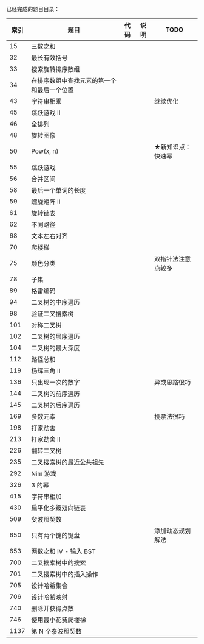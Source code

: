 已经完成的题目目录：

| 索引 | 题目                                       | 代码 | 说明 | TODO               |
| ---- | ------------------------------------------ | ---- | ---- | ------------------ |
| 15   | 三数之和                                   |      |      |                    |
| 32   | 最长有效括号                               |      |      |                    |
| 33   | 搜索旋转排序数组                           |      |      |                    |
| 34   | 在排序数组中查找元素的第一个和最后一个位置 |      |      |                    |
| 43   | 字符串相乘                                 |      |      | 继续优化           |
| 45   | 跳跃游戏 II                                |      |      |                    |
| 46   | 全排列                                     |      |      |                    |
| 48   | 旋转图像                                   |      |      |                    |
| 50   | Pow(x, n)                                  |      |      | ★新知识点：快速幂  |
| 55   | 跳跃游戏                                   |      |      |                    |
| 56   | 合并区间                                   |      |      |                    |
| 58   | 最后一个单词的长度                         |      |      |                    |
| 59   | 螺旋矩阵 II                                |      |      |                    |
| 61   | 旋转链表                                   |      |      |                    |
| 62   | 不同路径                                   |      |      |                    |
| 68   | 文本左右对齐                               |      |      |                    |
| 70   | 爬楼梯                                     |      |      |                    |
| 75   | 颜色分类                                   |      |      | 双指针法注意点较多 |
| 78   | 子集                                       |      |      |                    |
| 89   | 格雷编码                                   |      |      |                    |
| 94   | 二叉树的中序遍历                           |      |      |                    |
| 98   | 验证二叉搜索树                             |      |      |                    |
| 101  | 对称二叉树                                 |      |      |                    |
| 102  | 二叉树的层序遍历                           |      |      |                    |
| 104  | 二叉树的最大深度                           |      |      |                    |
| 112  | 路径总和                                   |      |      |                    |
| 119  | 杨辉三角 II                                |      |      |                    |
| 136  | 只出现一次的数字                           |      |      | 异或思路很巧       |
| 144  | 二叉树的前序遍历                           |      |      |                    |
| 145  | 二叉树的后序遍历                           |      |      |                    |
| 169  | 多数元素                                   |      |      | 投票法很巧         |
| 198  | 打家劫舍                                   |      |      |                    |
| 213  | 打家劫舍 II                                |      |      |                    |
| 226  | 翻转二叉树                                 |      |      |                    |
| 235  | 二叉搜索树的最近公共祖先                   |      |      |                    |
| 292  | Nim 游戏                                   |      |      |                    |
| 326  | 3 的幂                                     |      |      |                    |
| 415  | 字符串相加                                 |      |      |                    |
| 430  | 扁平化多级双向链表                         |      |      |                    |
| 509  | 斐波那契数                                 |      |      |                    |
| 650  | 只有两个键的键盘                           |      |      | 添加动态规划解法   |
| 653  | 两数之和 IV - 输入 BST                     |      |      |                    |
| 700  | 二叉搜索树中的搜索                         |      |      |                    |
| 701  | 二叉搜索树中的插入操作                     |      |      |                    |
| 705  | 设计哈希集合                               |      |      |                    |
| 706  | 设计哈希映射                               |      |      |                    |
| 740  | 删除并获得点数                             |      |      |                    |
| 746  | 使用最小花费爬楼梯                         |      |      |                    |
| 1137 | 第 N 个泰波那契数                          |      |      |                    |
